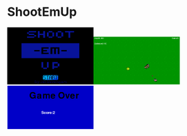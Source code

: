 # ShootEmUp

<img src = 'https://github.com/jflores7077/ShootEmUp/blob/master/ShootEmUp/start.PNG' width = '200px' ></img><img src = 'https://github.com/jflores7077/ShootEmUp/blob/master/ShootEmUp/game.PNG' width = '200px' > </img><img src = 'https://github.com/jflores7077/ShootEmUp/blob/master/ShootEmUp/end.PNG' width = '200px' > </img>
